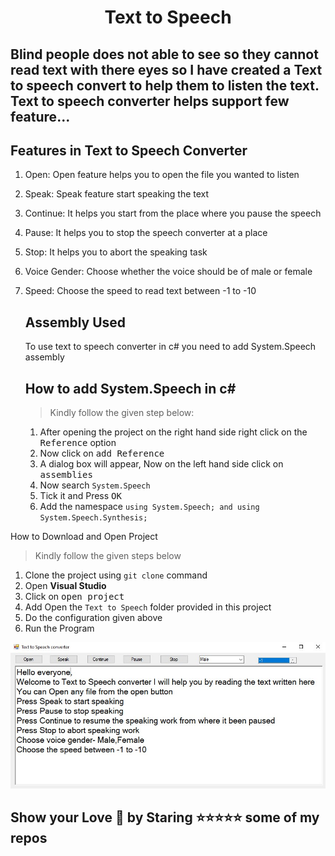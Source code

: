 # <h1 align="center">Text to Speech</h1>

<h2>Blind people does not able to see so they cannot read text with there eyes so I have created a Text to speech convert to help them to listen the text. Text to speech converter helps support few feature...</h2>

<h2>Features in Text to Speech Converter</h2>

1. Open: Open feature helps you to open the file you wanted to listen

2. Speak: Speak feature start speaking the text 

3. Continue: It helps you start from the place where you pause the speech

4. Pause: It helps you to stop the speech converter at a place

5. Stop: It helps you to abort the speaking task

6. Voice Gender: Choose whether the voice should be of male or female

7. Speed: Choose the speed to read text between -1 to -10

   <h2>Assembly Used</h2>

   To use text to speech converter in c# you need to add System.Speech assembly 

   <h2>How to add System.Speech in c#</h2>

   > Kindly follow the given step below:

   1. After opening the project on the right hand side right click on the <kbd>Reference</kbd> option
   2. Now click on <kbd>add Reference</kbd> 
   3. A dialog box will appear, Now on the left hand side click on <kbd>assemblies</kbd>
   4. Now search `System.Speech` 
   5. Tick it and Press <kbd>OK</kbd>
   6. Add the namespace `using System.Speech; and using System.Speech.Synthesis;`

</h2>How to Download and Open Project</h2>

> Kindly follow the given steps below

1. Clone the project using `git clone` command
2. Open **Visual Studio**
3. Click on <kbd>open project</kbd>
4. Add Open the `Text to Speech` folder provided in this project
5. Do the configuration given above 
6. Run the Program

<img src="https://github.com/UG-SEP/Text-to-speech-convertor/blob/UG/pic.jpg"/>

<h2>Show your Love 💖 by Staring ⭐⭐⭐⭐⭐ some of my repos</h2>



